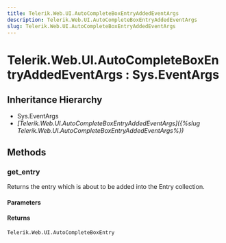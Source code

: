 ```yaml
---
title: Telerik.Web.UI.AutoCompleteBoxEntryAddedEventArgs
description: Telerik.Web.UI.AutoCompleteBoxEntryAddedEventArgs
slug: Telerik.Web.UI.AutoCompleteBoxEntryAddedEventArgs
---
```


# Telerik.Web.UI.AutoCompleteBoxEntryAddedEventArgs : Sys.EventArgs

## Inheritance Hierarchy

* Sys.EventArgs
* *[Telerik.Web.UI.AutoCompleteBoxEntryAddedEventArgs]({%slug Telerik.Web.UI.AutoCompleteBoxEntryAddedEventArgs%})*


## Methods

### get_entry

Returns the entry which is about to be added into the Entry collection.

#### Parameters

#### Returns

`Telerik.Web.UI.AutoCompleteBoxEntry`

